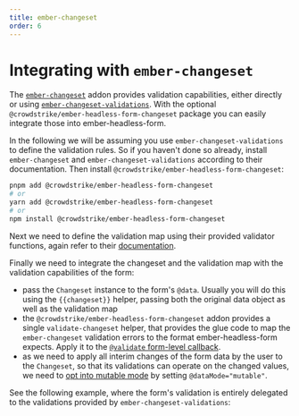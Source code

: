 ```yaml
---
title: ember-changeset
order: 6
---
```


# Integrating with `ember-changeset`

The [`ember-changeset`](https://github.com/poteto/ember-changeset) addon provides validation capabilities, either directly or using [`ember-changeset-validations`](https://github.com/poteto/ember-changeset-validations/).
With the optional `@crowdstrike/ember-headless-form-changeset` package you can easily integrate those into ember-headless-form.

In the following we will be assuming you use `ember-changeset-validations` to define the validation rules. So if you haven't done so already, install `ember-changeset` and `ember-changeset-validations` according to their documentation. Then install `@crowdstrike/ember-headless-form-changeset`:

```bash
pnpm add @crowdstrike/ember-headless-form-changeset
# or
yarn add @crowdstrike/ember-headless-form-changeset
# or
npm install @crowdstrike/ember-headless-form-changeset
```

Next we need to define the validation map using their provided validator functions, again refer to their [documentation](https://github.com/poteto/ember-changeset-validations/#usage).

Finally we need to integrate the changeset and the validation map with the validation capabilities of the form:

- pass the `Changeset` instance to the form's `@data`. Usually you will do this using the `{{changeset}}` helper, passing both the original data object as well as the validation map
- the `@crowdstrike/ember-headless-form-changeset` addon provides a single `validate-changeset` helper, that provides the glue code to map the `ember-changeset` validation errors to the format ember-headless-form expects. Apply it to the [`@validate` form-level callback](./custom-validation.md#form-level-validation).
- as we need to apply all interim changes of the form data by the user to the `Changeset`, so that its validations can operate on the changed values, we need to [opt into mutable mode](../usage/data/index.md#im-mutable-data) by setting `@dataMode="mutable"`.

See the following example, where the form's validation is entirely delegated to the validations provided by `ember-changeset-validations`:
